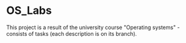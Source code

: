 # OS_Labs

This project is a result of the university course "Operating systems" - consists of tasks (each description is on its branch).
